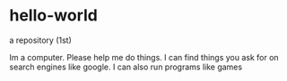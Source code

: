 # hello-world
a repository (1st)

Im a computer. Please help me do things. 
I can find things you ask for on search engines like google.
I can also run programs like games
